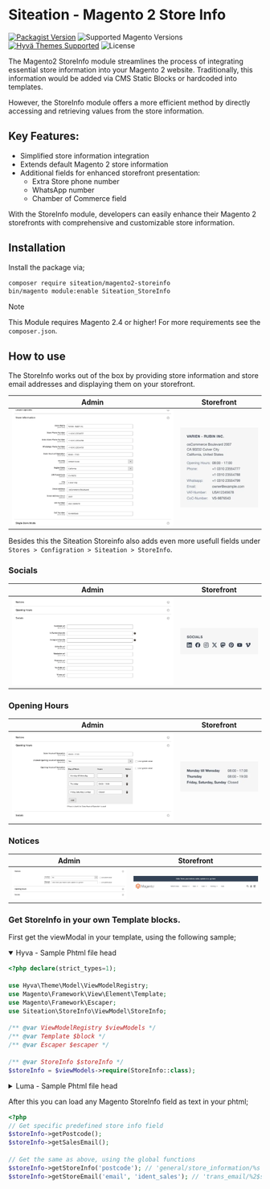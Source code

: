 # Siteation - Magento 2 Store Info

[![Packagist Version](https://img.shields.io/packagist/v/siteation/magento2-storeinfo?style=for-the-badge)](https://packagist.org/packages/siteation/magento2-storeinfo)
![Supported Magento Versions](https://img.shields.io/badge/magento-%202.3_|_2.4-brightgreen.svg?logo=magento&longCache=true&style=for-the-badge)
[![Hyvä Themes Supported](https://img.shields.io/badge/Hyva_Themes-Supported-3df0af.svg?longCache=true&style=for-the-badge)](https://hyva.io/)
![License](https://img.shields.io/github/license/Siteation/magento2-storeinfo?color=%23234&style=for-the-badge)

The Magento2 StoreInfo module streamlines the process of integrating essential store information into your Magento 2 website. Traditionally,
this information would be added via CMS Static Blocks or hardcoded into templates.

However, the StoreInfo module offers a more efficient method by directly accessing and retrieving values from the store information.

## Key Features:

- Simplified store information integration
- Extends default Magento 2 store information
- Additional fields for enhanced storefront presentation:
  - Extra Store phone number
  - WhatsApp number
  - Chamber of Commerce field

With the StoreInfo module, developers can easily enhance their Magento 2 storefronts with comprehensive and customizable store information.

## Installation

Install the package via;

```bash
composer require siteation/magento2-storeinfo
bin/magento module:enable Siteation_StoreInfo
```

> [!NOTE]
> This Module requires Magento 2.4 or higher!
> For more requirements see the `composer.json`.

## How to use

The StoreInfo works out of the box by providing store information and store email addresses and displaying them on your storefront.

| Admin        | Storefront   |
| ------------ | ------------ |
| ![preview-1] | ![preview-2] |

[preview-1]: ./assets/storeinfo-admin.webp "Preview of the Magento2 admin store information"
[preview-2]: ./assets/storeinfo.webp "Preview of the Magento2 store information displayed by the Siteation StoreInfo"

Besides this the Siteation Storeinfo also adds even more usefull fields under `Stores > Configration > Siteation > StoreInfo`.

### Socials

| Admin        | Storefront   |
| ------------ | ------------ |
| ![preview-3] | ![preview-4] |

[preview-3]: ./assets/socials-admin.webp "Preview of the Magento2 admin store information Siteation StoreInfo Socials"
[preview-4]: ./assets/socials.webp "Preview of the Siteation StoreInfo Social icons"

### Opening Hours

| Admin        | Storefront   |
| ------------ | ------------ |
| ![preview-5] | ![preview-6] |

[preview-5]: ./assets/storehours-admin.webp "Preview of the Magento2 admin store information Siteation StoreInfo Opening Hours"
[preview-6]: ./assets/storehours.webp "Preview of the Siteation StoreInfo Opening Hours"

### Notices

| Admin        | Storefront   |
| ------------ | ------------ |
| ![preview-7] | ![preview-8] |

[preview-7]: ./assets/notices-admin.webp "Preview of the Magento2 admin store information Siteation StoreInfo Notices"
[preview-8]: ./assets/notices.webp "Preview of the Siteation StoreInfo Notices"

### Get StoreInfo in your own Template blocks.

First get the viewModal in your template, using the following sample;

<details open><summary>Hyva - Sample Phtml file head</summary>

```php
<?php declare(strict_types=1);

use Hyva\Theme\Model\ViewModelRegistry;
use Magento\Framework\View\Element\Template;
use Magento\Framework\Escaper;
use Siteation\StoreInfo\ViewModel\StoreInfo;

/** @var ViewModelRegistry $viewModels */
/** @var Template $block */
/** @var Escaper $escaper */

/** @var StoreInfo $storeInfo */
$storeInfo = $viewModels->require(StoreInfo::class);
```

</details>

<details><summary>Luma - Sample Phtml file head</summary>

_For Luma templates,_
_see the previous sample for the xml needed to load the viewModal._

```php
<?php declare(strict_types=1);

use Magento\Framework\View\Element\Template;
use Magento\Framework\Escaper;

/** @var Template $block */
/** @var Escaper $escaper */

/** @var Siteation\StoreInfo\ViewModel\StoreInfo $storeInfo */
$storeInfo = $block->getData('viewModelStoreInfo');
```

</details>

After this you can load any Magento StoreInfo field as text in your phtml;

```php
<?php
// Get specific predefined store info field
$storeInfo->getPostcode();
$storeInfo->getSalesEmail();

// Get the same as above, using the global functions
$storeInfo->getStoreInfo('postcode'); // 'general/store_information/%s'
$storeInfo->getStoreEmail('email', 'ident_sales'); // 'trans_email/%2$s/%1$s'
```
